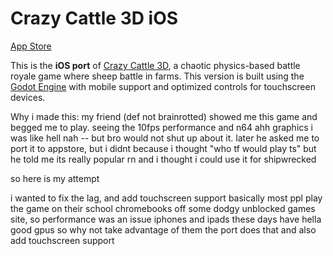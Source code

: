 # Crazy Cattle 3D iOS

[App Store](https://apps.apple.com/gb/app/crazy-cattle-3d/id6745103347)

This is the **iOS port** of [Crazy Cattle 3D](https://4nn4t4t.itch.io/crazycattle3d), a chaotic physics-based battle royale game where sheep battle in farms. This version is built using the [Godot Engine](https://godotengine.org) with mobile support and optimized controls for touchscreen devices.

Why i made this:
my friend (def not brainrotted) showed me this game and begged me to play.
seeing the 10fps performance and n64 ahh graphics i was like hell nah -- but bro would not shut up about it.
later he asked me to port it to appstore, but i didnt because i thought "who tf would play ts"
but he told me its really popular rn and i thought i could use it for shipwrecked

so here is my attempt

i wanted to fix the lag, and add touchscreen support
basically most ppl play the game on their school chromebooks off some dodgy unblocked games site, so performance was an issue
iphones and ipads these days have hella good gpus so why not take advantage of them
the port does that and also add touchscreen support
